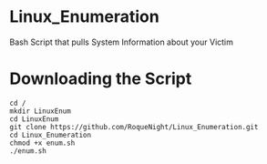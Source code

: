 # Linux_Enumeration
Bash Script that pulls System Information about your Victim

# Downloading the Script

```
cd /
mkdir LinuxEnum
cd LinuxEnum
git clone https://github.com/RoqueNight/Linux_Enumeration.git
cd Linux_Enumeration
chmod +x enum.sh
./enum.sh
